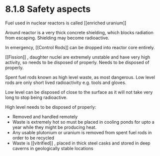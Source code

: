# 8.1.8 Safety aspects

Fuel used in nuclear reactors is called [[enriched uranium]]

Around reactor is a very thick concrete shielding, which blocks radiation from escaping.
Shielding may become radioactive.

In emergency, [[Control Rods]] can be dropped into reactor core entirely.

[[Fission]] , daughter nuclei are extremely unstable and have very high activity, so needs to be disposed of properly.
Needs to be disposed of properly.

Spent fuel rods known as high level waste, as most dangerous.
Low level rods are only short lived radioactivity e.g. tools and gloves.

Low level can be disposed of close to the surface as it will not take very long to stop being radioactive.

High level needs to be disposed of properly:
- Removed and handled remotely
- Waste is extremely hot so must be placed in cooling ponds for upto a year while they might be producing heat.
- Any usable plutonium or uranium is removed from spent fuel rods in order to be recycled
- Waste is [[vitrified]] , placed in thick steel casks and stored in deep caverns in geologically stable locations